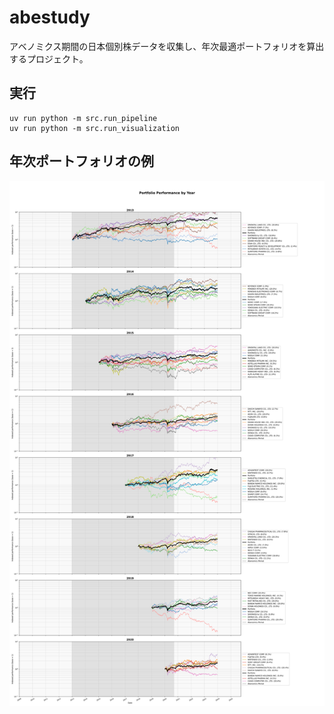 # abestudy
アベノミクス期間の日本個別株データを収集し、年次最適ポートフォリオを算出するプロジェクト。

## 実行
```
uv run python -m src.run_pipeline
uv run python -m src.run_visualization
```

## 年次ポートフォリオの例

![年次最適ポートフォリオの例](reports/figures/yearly_portfolio_longrun.svg)
